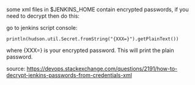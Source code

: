 some xml files in $JENKINS_HOME contain encrypted passwords, if you need to decrypt then do this:

go to jenkins script console:

```
println(hudson.util.Secret.fromString("{XXX=}").getPlainText())
```

where {XXX=} is your encrypted password. This will print the plain password.


source: https://devops.stackexchange.com/questions/2191/how-to-decrypt-jenkins-passwords-from-credentials-xml
